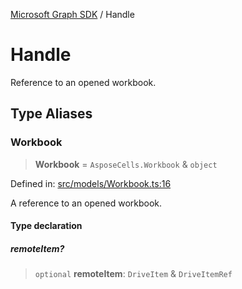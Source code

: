 [Microsoft Graph SDK](README.md) / Handle

# Handle

Reference to an opened workbook.

## Type Aliases

### Workbook

> **Workbook** = `AsposeCells.Workbook` & `object`

Defined in: [src/models/Workbook.ts:16](https://github.com/Future-Secure-AI/sharepoint-workbook/blob/main/src/models/Workbook.ts#L16)

A reference to an opened workbook.

#### Type declaration

##### remoteItem?

> `optional` **remoteItem**: `DriveItem` & `DriveItemRef`
